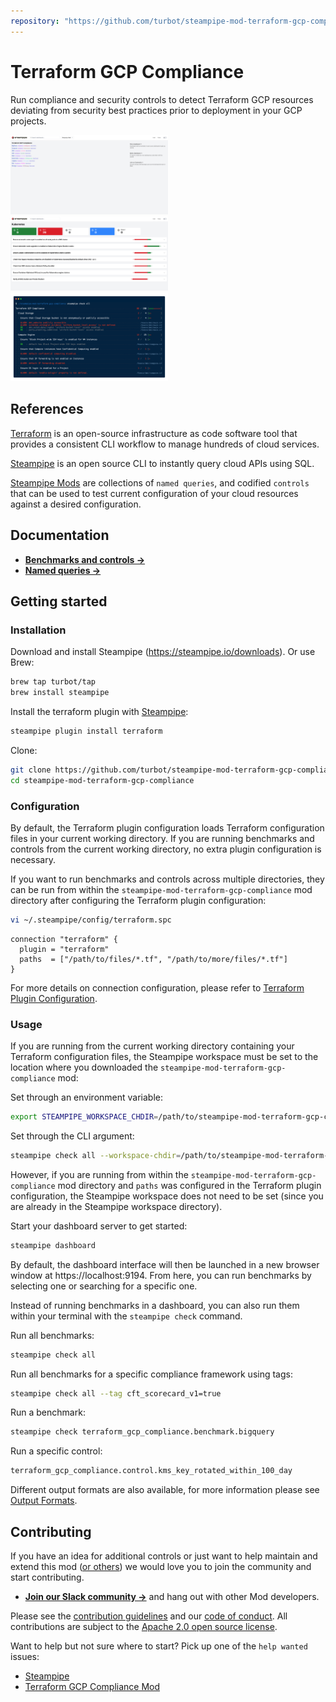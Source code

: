 ```yaml
---
repository: "https://github.com/turbot/steampipe-mod-terraform-gcp-compliance"
---
```


# Terraform GCP Compliance

Run compliance and security controls to detect Terraform GCP resources deviating from security best practices prior to deployment in your GCP projects.

<img src="https://raw.githubusercontent.com/turbot/steampipe-mod-terraform-gcp-compliance/main/docs/terraform_gcp_compliance_dashboard.png" width="50%" type="thumbnail"/>
<img src="https://raw.githubusercontent.com/turbot/steampipe-mod-terraform-gcp-compliance/main/docs/terraform_gcp_compliance_kubernetes_dashboard.png" width="50%" type="thumbnail"/>
<img src="https://raw.githubusercontent.com/turbot/steampipe-mod-terraform-gcp-compliance/main/docs/terraform_gcp_compliance_console_output.png" width="50%" type="thumbnail"/>

## References

[Terraform](https://terraform.io/) is an open-source infrastructure as code software tool that provides a consistent CLI workflow to manage hundreds of cloud services.

[Steampipe](https://steampipe.io) is an open source CLI to instantly query cloud APIs using SQL.

[Steampipe Mods](https://steampipe.io/docs/reference/mod-resources#mod) are collections of `named queries`, and codified `controls` that can be used to test current configuration of your cloud resources against a desired configuration.

## Documentation

- **[Benchmarks and controls →](https://hub.steampipe.io/mods/turbot/terraform_gcp_compliance/controls)**
- **[Named queries →](https://hub.steampipe.io/mods/turbot/terraform_gcp_compliance/queries)**

## Getting started

### Installation

Download and install Steampipe (https://steampipe.io/downloads). Or use Brew:

```sh
brew tap turbot/tap
brew install steampipe
```

Install the terraform plugin with [Steampipe](https://steampipe.io):

```sh
steampipe plugin install terraform
```

Clone:

```sh
git clone https://github.com/turbot/steampipe-mod-terraform-gcp-compliance.git
cd steampipe-mod-terraform-gcp-compliance
```

### Configuration

By default, the Terraform plugin configuration loads Terraform configuration
files in your current working directory. If you are running benchmarks and
controls from the current working directory, no extra plugin configuration is
necessary.

If you want to run benchmarks and controls across multiple directories, they
can be run from within the `steampipe-mod-terraform-gcp-compliance` mod
directory after configuring the Terraform plugin configuration:

```sh
vi ~/.steampipe/config/terraform.spc
```

```hcl
connection "terraform" {
  plugin = "terraform"
  paths  = ["/path/to/files/*.tf", "/path/to/more/files/*.tf"]
}
```

For more details on connection configuration, please refer to [Terraform Plugin Configuration](https://hub.steampipe.io/plugins/turbot/terraform#configuration).

### Usage

If you are running from the current working directory containing your Terraform
configuration files, the Steampipe workspace must be set to the location where
you downloaded the `steampipe-mod-terraform-gcp-compliance` mod:

Set through an environment variable:

```sh
export STEAMPIPE_WORKSPACE_CHDIR=/path/to/steampipe-mod-terraform-gcp-compliance
```

Set through the CLI argument:

```sh
steampipe check all --workspace-chdir=/path/to/steampipe-mod-terraform-gcp-compliance
```

However, if you are running from within the
`steampipe-mod-terraform-gcp-compliance` mod directory and `paths` was
configured in the Terraform plugin configuration, the Steampipe workspace does
not need to be set (since you are already in the Steampipe workspace
directory).

Start your dashboard server to get started:

```sh
steampipe dashboard
```

By default, the dashboard interface will then be launched in a new browser
window at https://localhost:9194. From here, you can run benchmarks by
selecting one or searching for a specific one.

Instead of running benchmarks in a dashboard, you can also run them within your
terminal with the `steampipe check` command.

Run all benchmarks:

```sh
steampipe check all
```

Run all benchmarks for a specific compliance framework using tags:

```sh
steampipe check all --tag cft_scorecard_v1=true
```

Run a benchmark:

```sh
steampipe check terraform_gcp_compliance.benchmark.bigquery
```

Run a specific control:

```sh
terraform_gcp_compliance.control.kms_key_rotated_within_100_day
```

Different output formats are also available, for more information please see
[Output Formats](https://steampipe.io/docs/reference/cli/check#output-formats).

## Contributing

If you have an idea for additional controls or just want to help maintain and extend this mod ([or others](https://github.com/topics/steampipe-mod)) we would love you to join the community and start contributing.

- **[Join our Slack community →](https://steampipe.io/community/join)** and hang out with other Mod developers.

Please see the [contribution guidelines](https://github.com/turbot/steampipe/blob/main/CONTRIBUTING.md) and our [code of conduct](https://github.com/turbot/steampipe/blob/main/CODE_OF_CONDUCT.md). All contributions are subject to the [Apache 2.0 open source license](https://github.com/turbot/steampipe-mod-terraform-gcp-compliance/blob/main/LICENSE).

Want to help but not sure where to start? Pick up one of the `help wanted` issues:

- [Steampipe](https://github.com/turbot/steampipe/labels/help%20wanted)
- [Terraform GCP Compliance Mod](https://github.com/turbot/steampipe-mod-terraform-gcp-compliance/labels/help%20wanted)